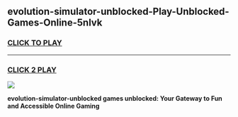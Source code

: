 
## evolution-simulator-unblocked-Play-Unblocked-Games-Online-5nlvk
<h3>
<a href="https://premium76.site?title=evolution-simulator-unblocked&ref=25A">CLICK TO PLAY</a></h3>
<hr>

<h3>
<a href="https://premium76.site?title=evolution-simulator-unblocked&ref=25A">CLICK 2 PLAY</a>
  
</h3>

<a href="https://premium76.site?title=evolution-simulator-unblocked&ref=25A"><img src="https://clearcache.store/games.png"></a>


**evolution-simulator-unblocked games unblocked: Your Gateway to Fun and Accessible Online Gaming**
